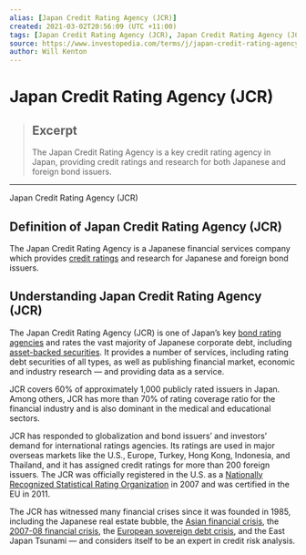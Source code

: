 ```yaml
---
alias: [Japan Credit Rating Agency (JCR)]
created: 2021-03-02T20:56:09 (UTC +11:00)
tags: [Japan Credit Rating Agency (JCR), Japan Credit Rating Agency (JCR)]
source: https://www.investopedia.com/terms/j/japan-credit-rating-agency.asp
author: Will Kenton
---
```


# Japan Credit Rating Agency (JCR)

> ## Excerpt
> The Japan Credit Rating Agency is a key credit rating agency in Japan, providing credit ratings and research for both Japanese and foreign bond issuers.

---

Japan Credit Rating Agency (JCR)
## Definition of Japan Credit Rating Agency (JCR)

The Japan Credit Rating Agency is a Japanese financial services company which provides [credit ratings](https://www.investopedia.com/terms/c/creditrating.asp) and research for Japanese and foreign bond issuers.

## Understanding Japan Credit Rating Agency (JCR)

The Japan Credit Rating Agency (JCR) is one of Japan’s key [bond rating agencies](https://www.investopedia.com/terms/b/bond-rating-agencies.asp) and rates the vast majority of Japanese corporate debt, including [asset-backed securities](https://www.investopedia.com/terms/a/asset-backedsecurity.asp). It provides a number of services, including rating debt securities of all types, as well as publishing financial market, economic and industry research — and providing data as a service.

JCR covers 60% of approximately 1,000 publicly rated issuers in Japan. Among others, JCR has more than 70% of rating coverage ratio for the financial industry and is also dominant in the medical and educational sectors.

JCR has responded to globalization and bond issuers’ and investors’ demand for international ratings agencies. Its ratings are used in major overseas markets like the U.S., Europe, Turkey, Hong Kong, Indonesia, and Thailand, and it has assigned credit ratings for more than 200 foreign issuers. The JCR was officially registered in the U.S. as a [Nationally Recognized Statistical Rating Organization](https://www.investopedia.com/terms/n/nationally-recognized-statistical-ratings-organization.asp) in 2007 and was certified in the EU in 2011.

The JCR has witnessed many financial crises since it was founded in 1985, including the Japanese real estate bubble, the [Asian financial crisis](https://www.investopedia.com/terms/a/asian-financial-crisis.asp), the [2007-08 financial crisis](https://www.investopedia.com/articles/economics/09/financial-crisis-review.asp), the [European sovereign debt crisis](https://www.investopedia.com/terms/e/european-sovereign-debt-crisis.asp), and the East Japan Tsunami — and considers itself to be an expert in credit risk analysis.
